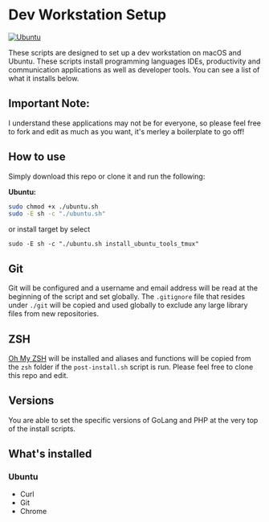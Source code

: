 # Dev Workstation Setup

[![Ubuntu](https://github.com/ainsleyclark/system-setup/actions/workflows/ubuntu.yml/badge.svg?branch=master)](https://github.com/ainsleyclark/system-setup/actions/workflows/ubuntu.yml)

These scripts are designed to set up a dev workstation on macOS and Ubuntu. These scripts install programming languages
IDEs, productivity and communication applications as well as developer tools. You can see a list of what it installs
below.

## Important Note:
I understand these applications may not be for everyone, so please feel free to fork and edit as much as you want, it's
merley a boilerplate to go off!

## How to use
Simply download this repo or clone it and run the following:


**Ubuntu:**
```bash
sudo chmod +x ./ubuntu.sh
sudo -E sh -c "./ubuntu.sh"

```

or install target by select

```
sudo -E sh -c "./ubuntu.sh install_ubuntu_tools_tmux"
```

## Git
Git will be configured and a username and email address will be read at the beginning of the script and set globally.
The  `.gitignore` file that resides under `./git` will be copied and used globally to exclude any large library files from
new repositories.

## ZSH
[Oh My ZSH](https://ohmyz.sh/) will be installed and aliases and functions will be copied from the `zsh` folder if the
`post-install.sh` script is run. Please feel free to clone this repo and edit.

## Versions
You are able to set the specific versions of GoLang and PHP at the very top of the install scripts.

## What's installed

### Ubuntu

- Curl
- Git
- Chrome

